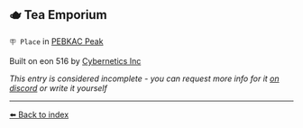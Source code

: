 ## 🫖 Tea Emporium

`🪧 Place` in [PEBKAC Peak](../refs/pebkac_peak.md)

Built on eon 516 by [Cybernetics Inc](../refs/cybernetics_inc.md)

_This entry is considered incomplete - you can request more info for it [on discord](<https://discord.com/channels/562910943848169472/1173922660489633802>) or write it yourself_


----------
[⬅️ Back to index](../refs/#02e0_s)